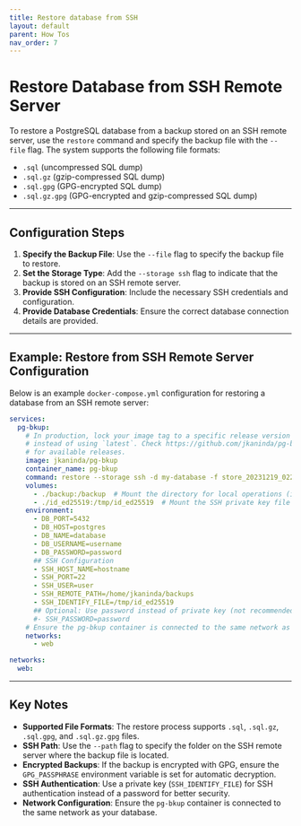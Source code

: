 ```yaml
---
title: Restore database from SSH
layout: default
parent: How Tos
nav_order: 7
---
```


# Restore Database from SSH Remote Server

To restore a PostgreSQL database from a backup stored on an SSH remote server, use the `restore` command and specify the backup file with the `--file` flag. The system supports the following file formats:

- `.sql` (uncompressed SQL dump)
- `.sql.gz` (gzip-compressed SQL dump)
- `.sql.gpg` (GPG-encrypted SQL dump)
- `.sql.gz.gpg` (GPG-encrypted and gzip-compressed SQL dump)

---

## Configuration Steps

1. **Specify the Backup File**: Use the `--file` flag to specify the backup file to restore.
2. **Set the Storage Type**: Add the `--storage ssh` flag to indicate that the backup is stored on an SSH remote server.
3. **Provide SSH Configuration**: Include the necessary SSH credentials and configuration.
4. **Provide Database Credentials**: Ensure the correct database connection details are provided.

---

## Example: Restore from SSH Remote Server Configuration

Below is an example `docker-compose.yml` configuration for restoring a database from an SSH remote server:

```yaml
services:
  pg-bkup:
    # In production, lock your image tag to a specific release version
    # instead of using `latest`. Check https://github.com/jkaninda/pg-bkup/releases
    # for available releases.
    image: jkaninda/pg-bkup
    container_name: pg-bkup
    command: restore --storage ssh -d my-database -f store_20231219_022941.sql.gz --path /home/jkaninda/backups
    volumes:
      - ./backup:/backup  # Mount the directory for local operations (if needed)
      - ./id_ed25519:/tmp/id_ed25519  # Mount the SSH private key file
    environment:
      - DB_PORT=5432
      - DB_HOST=postgres
      - DB_NAME=database
      - DB_USERNAME=username
      - DB_PASSWORD=password
      ## SSH Configuration
      - SSH_HOST_NAME=hostname
      - SSH_PORT=22
      - SSH_USER=user
      - SSH_REMOTE_PATH=/home/jkaninda/backups
      - SSH_IDENTIFY_FILE=/tmp/id_ed25519
      ## Optional: Use password instead of private key (not recommended)
      #- SSH_PASSWORD=password
    # Ensure the pg-bkup container is connected to the same network as your database
    networks:
      - web

networks:
  web:
```

---

## Key Notes

- **Supported File Formats**: The restore process supports `.sql`, `.sql.gz`, `.sql.gpg`, and `.sql.gz.gpg` files.
- **SSH Path**: Use the `--path` flag to specify the folder on the SSH remote server where the backup file is located.
- **Encrypted Backups**: If the backup is encrypted with GPG, ensure the `GPG_PASSPHRASE` environment variable is set for automatic decryption.
- **SSH Authentication**: Use a private key (`SSH_IDENTIFY_FILE`) for SSH authentication instead of a password for better security.
- **Network Configuration**: Ensure the `pg-bkup` container is connected to the same network as your database.